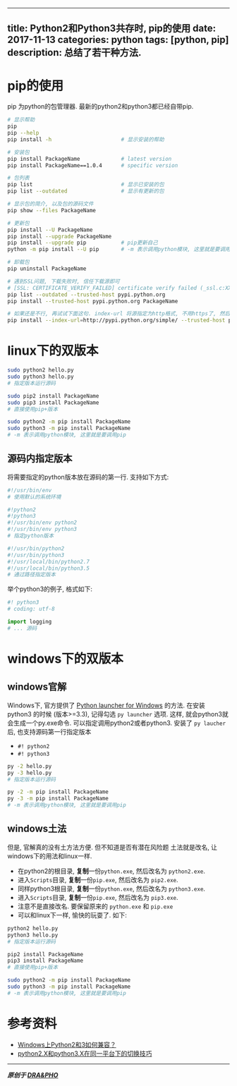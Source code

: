 
---
title: Python2和Python3共存时, pip的使用
date: 2017-11-13
categories: python
tags: [python, pip]
description: 总结了若干种方法.
---

# pip的使用
pip 为python的包管理器. 最新的python2和python3都已经自带pip.

``` bash
# 显示帮助
pip
pip --help
pip install -h                      # 显示安装的帮助

# 安装包
pip install PackageName             # latest version
pip install PackageName==1.0.4      # specific version

# 包列表
pip list                            # 显示已安装的包
pip list --outdated                 # 显示有更新的包

# 显示包的简介, 以及包的源码文件
pip show --files PackageName

# 更新包
pip install --U PackageName
pip install --upgrade PackageName
pip install --upgrade pip           # pip更新自己
python -m pip install --U pip       # -m 表示调用python模块, 这里就是要调用pip

# 卸载包
pip uninstall PackageName

# 遇到SSL问题, 下载失败时, 信任下载源即可
# [SSL: CERTIFICATE_VERIFY_FAILED] certificate verify failed (_ssl.c:XXX)
pip list --outdated --trusted-host pypi.python.org
pip install --trusted-host pypi.python.org PackageName

# 如果还是不行, 再试试下面这句. index-url 将源指定为http格式, 不用https了, 然后设置为信任.
pip install --index-url=http://pypi.python.org/simple/ --trusted-host pypi.python.org PackageName
```

# linux下的双版本

``` bash
sudo python2 hello.py
sudo python3 hello.py
# 指定版本运行源码

sudo pip2 install PackageName
sudo pip3 install PackageName
# 直接使用pip+版本

sudo python2 -m pip install PackageName
sudo python3 -m pip install PackageName
# -m 表示调用python模块, 这里就是要调用pip
```

## 源码内指定版本

将需要指定的python版本放在源码的第一行.
支持如下方式:
``` python
#!/usr/bin/env
# 使用默认的系统环境

#!python2
#!python3
#!/usr/bin/env python2
#!/usr/bin/env python3
# 指定python版本

#!/usr/bin/python2
#!/usr/bin/python3
#!/usr/local/bin/python2.7
#!/usr/local/bin/python3.5
# 通过路径指定版本
```

举个python3的例子, 格式如下:
``` python
#! python3
# coding: utf-8

import logging
# ... 源码
```

# windows下的双版本

## windows官解

Windows下, 官方提供了 [Python launcher for Windows](https://www.python.org/dev/peps/pep-0397/) 的方法.
在安装 python3 的时候 (版本>=3.3), 记得勾选 `py launcher` 选项.
这样, 就会python3就会生成一个py.exe命令. 可以指定调用python2或者python3.
安装了 `py laucher` 后, 也支持源码第一行指定版本
- `#! python2`
- `#! python3`

``` bash
py -2 hello.py
py -3 hello.py
# 指定版本运行源码

py -2 -m pip install PackageName
py -3 -m pip install PackageName
# -m 表示调用python模块, 这里就是要调用pip
```

## windows土法

但是, 官解真的没有土方法方便. 但不知道是否有潜在风险题
土法就是改名, 让windows下的用法和linux一样.
- 在python2的根目录, **复制**一份`python.exe`, 然后改名为 `python2.exe`.
- 进入`Scripts`目录, **复制**一份`pip.exe`, 然后改名为 `pip2.exe`.
- 同样python3根目录, **复制**一份`python.exe`, 然后改名为 `python3.exe`.
- 进入`Scripts`目录, **复制**一份`pip.exe`, 然后改名为 `pip3.exe`.
- 注意不是直接改名. 要保留原来的 `python.exe` 和 `pip.exe`
- 可以和linux下一样, 愉快的玩耍了. 如下:

``` bash
python2 hello.py
python3 hello.py
# 指定版本运行源码

pip2 install PackageName
pip3 install PackageName
# 直接使用pip+版本

sudo python2 -m pip install PackageName
sudo python3 -m pip install PackageName
# -m 表示调用python模块, 这里就是要调用pip
```


# 参考资料
- [Windows上Python2和3如何兼容？](https://python.freelycode.com/contribution/detail/139)
- [python2.X和python3.X在同一平台下的切换技巧](http://www.cnblogs.com/an9wer/p/5564284.html)
----------

***原创于 [DRA&PHO](https://draapho.github.io/)***